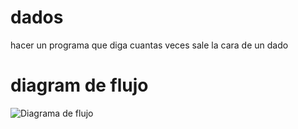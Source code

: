 # dados 

hacer un programa que diga cuantas veces sale la cara de un dado

# diagram de flujo 

![Diagrama de flujo](diagrama.png "Diagrama de flujo")